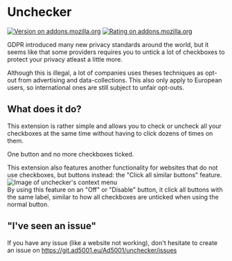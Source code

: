 # Unchecker

[![Version on addons.mozilla.org](https://img.shields.io/amo/v/unchecker?logo=Firefox)](https://addons.mozilla.org/en-US/firefox/addon/unchecker/)
[![Rating on addons.mozilla.org](https://img.shields.io/amo/rating/unchecker)](https://addons.mozilla.org/en-US/firefox/addon/unchecker/reviews/)


GDPR introduced many new privacy standards around the world, but it seems like that some providers requires you to untick a lot of checkboxes to protect your privacy atleast a little more.

Although this is illegal, a lot of companies uses theses techniques as opt-out from advertising and data-collections. This also only apply to European users, so international ones are still subject to unfair opt-outs.

## What does it do?

This extension is rather simple and allows you to check or uncheck all your checkboxes at the same time without having to click dozens of times on them.

One button and no more checkboxes ticked.

This extension also features another functionality for websites that do not use checkboxes, but buttons instead: the "Click all similar buttons" feature.    
![Image of unchecker's context menu](https://apps.ad5001.eu/img/en/unchecker/contextmenu.png)    
By using this feature on an "Off" or "Disable" button, it click all buttons with the same label, similar to how all checkboxes are unticked when using the normal button.

## "I've seen an issue"

If you have any issue (like a website not working), don't hesitate to create an issue on https://git.ad5001.eu/Ad5001/unchecker/issues
